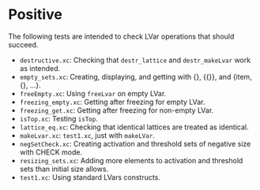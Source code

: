 # Positive

The following tests are intended to check LVar operations that should succeed.

+ `destructive.xc`: Checking that `destr_lattice` and `destr_makeLvar` work as intended.
+ `empty_sets.xc`: Creating, displaying, and getting with {}, {{}}, and {item, {}, ...}.
+ `freeEmpty.xc`: Using `freeLvar` on empty LVar.
+ `freezing_empty.xc`: Getting after freezing for empty LVar.
+ `freezing_get.xc`: Getting after freezing for non-empty LVar.
+ `isTop.xc`: Testing `isTop`.
+ `lattice_eq.xc`: Checking that identical lattices are treated as identical.
+ `makeLvar.xc`: `test1.xc`, just with `makeLVar`.
+ `negSetCheck.xc`: Creating activation and threshold sets of negative size with CHECK mode.
+ `resizing_sets.xc`: Adding more elements to activation and threshold sets than initial size allows.
+ `test1.xc`: Using standard LVars constructs.
